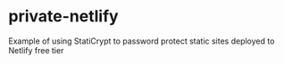 # private-netlify
Example of using StatiCrypt to password protect static sites deployed to Netlify free tier
